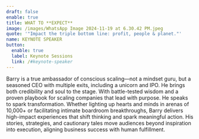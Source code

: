 ```yaml
---
draft: false
enable: true
title: WHAT TO **EXPECT**
image: /images/WhatsApp Image 2024-11-19 at 6.30.42 PM.jpeg
quote: '"Impact the triple bottom line: profit, people & planet."'
name: KEYNOTE SPEAKER
button:
  enable: true
  label: Keynote Sessions
  link: /#keynote-speaker
---
```


Barry is a true ambassador of conscious scaling—not a mindset guru, but a seasoned CEO with multiple exits, including a unicorn and IPO. He brings both credibility and soul to the stage. With battle-tested wisdom and a proven playbook for scaling companies that lead with purpose. He speaks to spark transformation. Whether lighting up hearts and minds in arenas of 10,000+ or facilitating intimate boardroom breakthroughs, Barry delivers high-impact experiences that shift thinking and spark meaningful action. His stories, strategies, and cautionary tales move audiences beyond inspiration into execution, aligning business success with human fulfillment.
